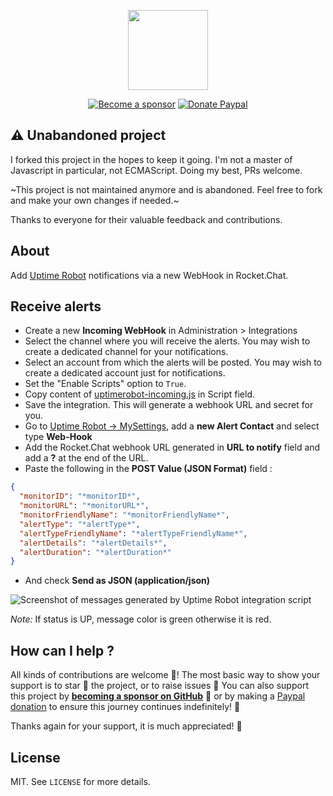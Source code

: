 <p align="center"><img height="128" src="https://github.com/crazy-max/rocketchat-uptimerobot/blob/master/res/rocketchat-uptimerobot.png"></p>

<p align="center">
  <a href="https://github.com/sponsors/crazy-max"><img src="https://img.shields.io/badge/sponsor-crazy--max-181717.svg?logo=github&style=flat-square" alt="Become a sponsor"></a>
  <a href="https://www.paypal.me/crazyws"><img src="https://img.shields.io/badge/donate-paypal-00457c.svg?logo=paypal&style=flat-square" alt="Donate Paypal"></a>
</p>

## :warning: Unabandoned project

I forked this project in the hopes to keep it going.  I'm not a master of Javascript in particular, not ECMAScript.  Doing my best, PRs welcome.

~This project is not maintained anymore and is abandoned. Feel free to fork and make your own changes if needed.~

Thanks to everyone for their valuable feedback and contributions.

## About

Add [Uptime Robot](https://uptimerobot.com) notifications via a new WebHook in Rocket.Chat.

## Receive alerts

- Create a new **Incoming WebHook** in Administration > Integrations
- Select the channel where you will receive the alerts. You may wish to create a dedicated channel for your notifications.
- Select an account from which the alerts will be posted. You may wish to create a dedicated account just for notifications.
- Set the "Enable Scripts" option to `True`.
- Copy content of [uptimerobot-incoming.js](src/uptimerobot-incoming.js) in Script field.
- Save the integration. This will generate a webhook URL and secret for you.
- Go to [Uptime Robot -> MySettings](https://uptimerobot.com/dashboard.php#mySettings), add a **new Alert Contact** and select type **Web-Hook**
- Add the Rocket.Chat webhook URL generated in **URL to notify** field and add a **?** at the end of the URL.
- Paste the following in the **POST Value (JSON Format)** field :

```json
{
  "monitorID": "*monitorID*",
  "monitorURL": "*monitorURL*",
  "monitorFriendlyName": "*monitorFriendlyName*",
  "alertType": "*alertType*",
  "alertTypeFriendlyName": "*alertTypeFriendlyName*",
  "alertDetails": "*alertDetails*",
  "alertDuration": "*alertDuration*"
}
```

- And check **Send as JSON (application/json)**

![Screenshot of messages generated by Uptime Robot integration script](res/screenshot.png)

*Note:* If status is UP, message color is green otherwise it is red.

## How can I help ?

All kinds of contributions are welcome :raised_hands:! The most basic way to show your support is to star :star2: the project, or to raise issues :speech_balloon: You can also support this project by [**becoming a sponsor on GitHub**](https://github.com/sponsors/crazy-max) :clap: or by making a [Paypal donation](https://www.paypal.me/crazyws) to ensure this journey continues indefinitely! :rocket:

Thanks again for your support, it is much appreciated! :pray:

## License

MIT. See `LICENSE` for more details.
